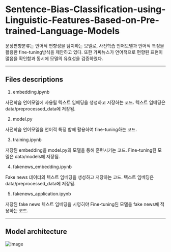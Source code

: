 # Sentence-Bias-Classification-using-Linguistic-Features-Based-on-Pre-trained-Language-Models
문장편향분류는 언어적 편향성을 탐지하는 모델로, 사전학습 언어모델과 언어적 특징을 활용한 fine-tuning방식을 제안하고 있다. 또한 가짜뉴스가 언어적으로 편향된 표현이 많음을 확인함과 동시에 모델의 유효성을 검증하였다.

-------------

## Files descriptions

1. embedding.ipynb

   
  사전학습 언어모델에 사용될 텍스트 임베딩을 생성하고 저장하는 코드.
  텍스트 임베딩은 data/preprocessed_data에 저장됨.

2. model.py

   
  사전학습 언어모델을 언어적 특징 함께 활용하여 fine-tuning하는 코드.

3. training.ipynb

   
  저장된 embedding을 model.py의 모델을 통해 훈련시키는 코드.
  Fine-tuning된 모델은 data/models에 저장됨.

4. fakenews_embedding.ipynb

   
  Fake news 데이터의 텍스트 임베딩을 생성하고 저장하는 코드.
  텍스트 임베딩은 data/preprocessed_data에 저장됨.

5. fakenews_application.ipynb


  저장된 fake news 텍스트 임베딩을 시영히야 Fine-tuning된 모델을 fake news에 적용하는 코드.

----------

## Model architecture


![image](https://github.com/J-HRhee/Sentence-Bias-Classification-using-Linguistic-Features-Based-on-Pre-trained-Language-Models/assets/48899068/4e1a167a-40de-47b9-8744-f4820f581c7f)


